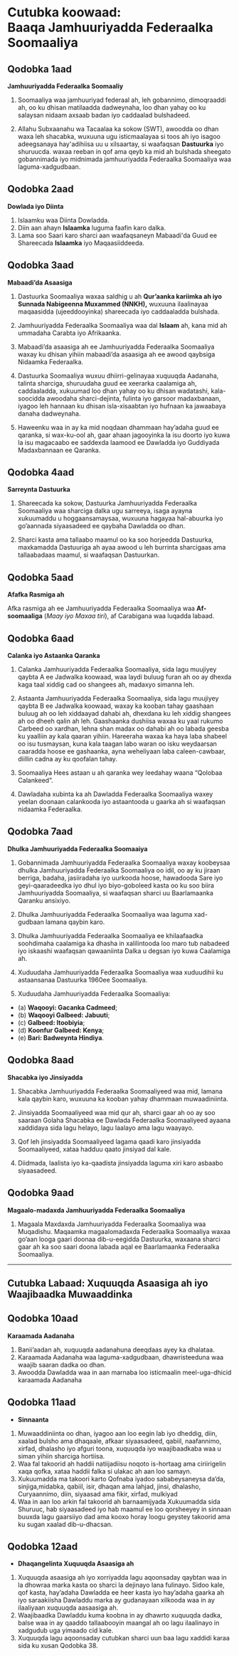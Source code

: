 # Cutubka koowaad: <br/> Baaqa Jamhuuriyadda Federaalka Soomaaliya

## Qodobka 1aad

**Jamhuuriyadda Federaalka Soomaaliy**

1. Soomaaliya waa jamhuuriyad federaal ah, leh gobannimo, dimoqraaddi ah, oo ku dhisan matilaadda dadweynaha, loo dhan yahay oo ku salaysan nidaam axsaab badan iyo caddaalad bulshadeed.

2. Allahu Subxaanahu wa Tacaalaa ka sokow (SWT), awoodda oo dhan waxa leh shacabka, wuxuuna ugu isticmaalayaa si toos ah iyo isagoo adeegsanaya hay'adihiisa uu u xilsaartay, si waafaqsan **Dastuurka** iyo shuruucda. waxaa reeban in qof ama qeyb ka mid ah bulshada sheegato gobannimada iyo midnimada jamhuuriyadda Federaalka Soomaaliya waa laguma-xadgudbaan.

## Qodobka 2aad

**Dowlada iyo Diinta**

1. Islaamku waa Diinta Dowladda.
2. Diin aan ahayn **Islaamka** luguma faafin karo dalka.
3. Lama soo Saari karo sharci aan waafaqsaneyn Mabaadi'da Guud ee Shareecada **Islaamka** iyo Maqaasiiddeeda.

## Qodobka 3aad

**Mabaadi’da Asaasiga**

1. Dastuurka Soomaaliya waxaa saldhig u ah **Qur’aanka kariimka ah iyo Sunnada Nabigeenna
   Muxammed (NNKH),** wuxuuna ilaalinayaa maqaasidda (ujeeddooyinka) shareecada iyo caddaaladda
   bulshada.

2. Jamhuuriyadda Federaalka Soomaaliya waa dal **Islaam** ah, kana mid ah ummadaha Carabta iyo
   Afrikaanka.

3. Mabaadi’da asaasiga ah ee Jamhuuriyadda Federaalka Soomaaliya waxay ku dhisan yihiin mabaadi’da asaasiga ah ee awood qaybsiga Nidaamka Federaalka.

4. Dastuurka Soomaaliya wuxuu dhiirri-gelinayaa xuquuqda Aadanaha, talinta sharciga, shuruudaha
   guud ee xeerarka caalamiga ah, caddaaladda, xukuumad loo dhan yahay oo ku dhisan wadatashi,
   kala-soocidda awoodaha sharci-dejinta, fulinta iyo garsoor madaxbanaan, iyagoo leh hannaan ku
   dhisan isla-xisaabtan iyo hufnaan ka jawaabaya danaha dadweynaha.

5. Haweenku waa in ay ka mid noqdaan dhammaan hay’adaha guud ee qaranka, si wax-ku-ool ah, gaar
   ahaan jagooyinka la isu doorto iyo kuwa la isu magacaabo ee saddexda laamood ee Dawladda iyo
   Guddiyada Madaxbannaan ee Qaranka.

## Qodobka 4aad

**Sarreynta Dastuurka**

1. Shareecada ka sokow, Dastuurka Jamhuuriyadda Federaalka Soomaaliya waa sharciga dalka
   ugu sarreeya, isaga ayayna xukuumaddu u hoggaansamaysaa, wuxuuna hagayaa hal-abuurka iyo
   go’aannada siyaasadeed ee qaybaha Dawladda oo dhan.

2. Sharci kasta ama tallaabo maamul oo ka soo horjeedda Dastuurka, maxkamadda Dastuuriga ah ayaa awood u leh burrinta sharcigaas ama tallaabadaas maamul, si waafaqsan Dastuurkan.

## Qodobka 5aad

**Afafka Rasmiga ah**

Afka rasmiga ah ee Jamhuuriyadda Federaalka Soomaaliya waa **Af-soomaaliga** (_Maay iyo Maxaa tiri_), af Carabigana waa luqadda labaad.

## Qodobka 6aad

**Calanka iyo Astaanka Qaranka**

1. Calanka Jamhuuriyadda Federaalka Soomaaliya, sida lagu muujiyey qaybta A ee Jadwalka koowaad, waa laydi buluug furan ah oo ay dhexda kaga taal xiddig cad oo shangees ah, madaxyo simanna leh.

2. Astaanta Jamhuuriyadda Federaalka Soomaaliya, sida lagu muujiyey qaybta B ee Jadwalka koowaad, waxay ka kooban tahay gaashaan buluug ah oo leh xiddaayad dahabi ah, dhexdana ku leh xiddig shangees ah oo dheeh qalin ah leh. Gaashaanka dushiisa waxaa ku yaal rukumo Carbeed oo xardhan, lehna shan madax oo dahabi ah oo labada geesba ku yaalliin ay kala qaaran yihiin. Hareeraha waxaa ka haya laba shabeel oo isu tusmaysan, kuna kala taagan labo waran oo isku weydaarsan caaradda hoose ee gashaanka, ayna weheliyaan laba caleen-cawbaar, diillin cadna ay ku qoofalan tahay.

3. Soomaaliya Hees astaan u ah qaranka wey leedahay waana “Qolobaa Calankeed”.

4. Dawladaha xubinta ka ah Dawladda Federaalka Soomaaliya waxey yeelan doonaan calankooda iyo astaantooda u gaarka ah si waafaqsan nidaamka Federaalka.

## Qodobka 7aad

**Dhulka Jamhuuriyadda Federaalka Soomaaiya**

1. Gobannimada Jamhuuriyadda Federaalka Soomaaliya waxay koobeysaa dhulka Jamhuuriyadda
   Federaalka Soomaaliya oo idil, oo ay ku jiraan berriga, badaha, jasiiradaha iyo uurkooda
   hoose, hawadooda Sare iyo geyi-qaaradeedka iyo dhul iyo biyo-goboleed kasta oo ku soo biira
   Jamhuuriyadda Soomaaliya, si waafaqsan sharci uu Baarlamaanka Qaranku ansixiyo.

2. Dhulka Jamhuuriyadda Federaalka Soomaaliya waa laguma xad-gudbaan lamana qaybin karo.

3. Dhulka Jamhuuriyadda Federaalka Soomaaliya ee khilaafaadka soohdimaha caalamiga ka dhasha in xalilintooda loo maro tub nabadeed iyo iskaashi waafaqsan qawaaniinta Dalka u degsan iyo kuwa Caalamiga ah.

4. Xuduudaha Jamhuuriyadda Federaalka Soomaaliya waa xuduudihii ku astaansanaa Dastuurka 1960ee Soomaaliya.

5. Xuduudaha Jamhuuriyadda Federaalka Soomaaliya:

- (a) **Waqooyi: Gacanka Cadmeed**;
- (b) **Waqooyi Galbeed: Jabuuti**;
- (c) **Galbeed: Itoobiyia**;
- (d) **Koonfur Galbeed: Kenya**;
- (e) **Bari: Badweynta Hindiya**.

## Qodobka 8aad

**Shacabka iyo Jinsiyadda**

1. Shacabka Jamhuuriyadda Federaalka Soomaaliyeed waa mid, lamana kala qaybin karo, wuxuuna ka kooban yahay dhammaan muwaadiniinta.

2. Jinsiyadda Soomaaliyeed waa mid qur ah, sharci gaar ah oo ay soo saaraan Golaha Shacabka ee Dawlada Federaalka Soomaaliyeed ayaana xaddidaya sida lagu helayo, lagu laalayo ama lagu waayayo.

3. Qof leh jinsiyadda Soomaaliyeed lagama qaadi karo jinsiyadda Soomaaliyeed, xataa hadduu qaato jinsiyad dal kale.

4. Diidmada, laalista iyo ka-qaadista jinsiyadda laguma xiri karo asbaabo siyaasadeed.

## Qodobka 9aad

**Magaalo-madaxda Jamhuuriyadda Federaalka Soomaaliya**

1. Magaala Maxdaxda Jamhuuriyadda Federaalka Soomaaliya waa Muqadishu. Maqaamka magaalomadaxda
   Federaalka Soomaaliya waxaa go’aan looga gaari doonaa dib-u-eegidda Dastuurka, waxaana
   sharci gaar ah ka soo saari doona labada aqal ee Baarlamaanka Federaalka Soomaaliya.
   <br/>

---

## Cutubka Labaad: Xuquuqda Asaasiga ah iyo Waajibaadka Muwaaddinka

## Qodobka 10aad

**Karaamada Aadanaha**

1. Banii’aadan ah, xuquuqda aadanahuna deeqdaas ayey ka dhalataa.
2. Karaamada Aadanaha waa laguma-xadgudbaan, dhawristeeduna waa waajib saaran dadka oo dhan.
3. Awoodda Dawladda waa in aan marnaba loo isticmaalin meel-uga-dhicid karaamada Aadanaha

## Qodobka 11aad

- **Sinnaanta**

1. Muwaaddiniinta oo dhan, iyagoo aan loo eegin lab iyo dheddig, diin, xaalad bulsho ama
   dhaqaale, afkaar siyaasadeed, qabiil, naafannimo, xirfad, dhalasho iyo afguri toona, xuquuqda iyo
   waajibaadkaba waa u siman yihiin sharciga hortiisa.
2. Waa fal takoorid ah haddii natiijadiisu noqoto is-hortaag ama ciriirigelin xaqa qofka, xataa haddii
   falka si ulakac ah aan loo samayn.
3. Xukuumadda ma takoori karto Qofnaba iyadoo sababeysaneysa da’da, sinjiga,midabka, qabiil, isir,
   dhaqan ama lahjad, jinsi, dhalasho, Curyaannimo, diin, siyaasad ama fikir, xirfad, mulkiyad
4. Waa in aan loo arkin fal takoorid ah barnaamijyada Xukuumadda sida Shuruuc, hab siyaasadeed
   iyo hab maamul ee loo qorsheeyey in sinnaan buuxda lagu gaarsiiyo dad ama kooxo horay loogu
   geystey takoorid ama ku sugan xaalad dib-u-dhacsan.

## Qodobka 12aad

- **Dhaqangelinta Xuquuqda Asaasiga ah**

1. Xuquuqda asaasiga ah iyo xorriyadda lagu aqoonsaday qaybtan waa in la dhowraa marka kasta
   oo sharci la dejinayo lana fulinayo. Sidoo kale, qof kasta, hay’adaha Dawladda ee heer kasta iyo
   hay’adaha gaarka ah iyo saraakiisha Dawladdu marka ay gudanayaan xilkooda waa in ay ilaaliyaan
   xuquuqda aasaasiga ah.
2. Waajibaadka Dawladdu kuma koobna in ay dhawrto xuquuqda dadka, balse waa in ay qaaddo
   tallaabooyin maangal ah oo lagu ilaalinayo in xadgudub uga yimaado cid kale.
3. Xuquuqda lagu aqoonsaday cutubkan sharci uun baa lagu xaddidi karaa sida ku xusan Qodobka 38.
